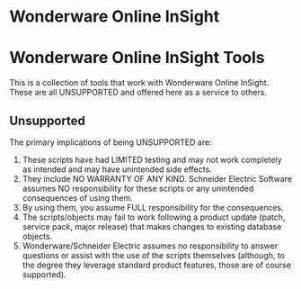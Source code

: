 # Wonderware Online InSight
Wonderware Online InSight Tools
===============================

This is a collection of tools that work with Wonderware Online InSight. These are all UNSUPPORTED and offered here as a service to others.

Unsupported
-----------

The primary implications of being UNSUPPORTED are:

1. These scripts have had LIMITED testing and may not work completely as intended and may have unintended side effects.
1. They include NO WARRANTY OF ANY KIND. Schneider Electric Software assumes NO responsibility for these scripts or any unintended consequences of using them.
1. By using them, you assume FULL responsibility for the consequences.
1. The scripts/objects may fail to work following a product update (patch, service pack, major release) that makes changes to existing database objects.
1. Wonderware/Schneider Electric assumes no responsibility to answer questions or assist with the use of the scripts themselves (although, to the degree they leverage standard product features, those are of course supported).
